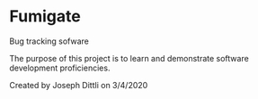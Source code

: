 # Fumigate
Bug tracking sofware

The purpose of this project is to learn and demonstrate software development proficiencies.

Created by Joseph Dittli on 3/4/2020
